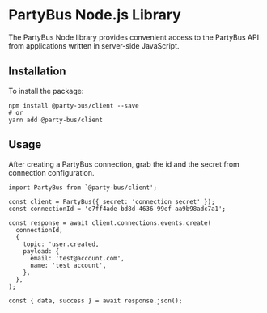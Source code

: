 # PartyBus Node.js Library

The PartyBus Node library provides convenient access to the PartyBus API from applications written in server-side JavaScript.

## Installation

To install the package:
```
npm install @party-bus/client --save
# or
yarn add @party-bus/client
```

## Usage

After creating a PartyBus connection, grab the id and the secret from connection configuration.

```
import PartyBus from `@party-bus/client';

const client = PartyBus({ secret: 'connection secret' });
const connectionId = 'e7ff4ade-bd8d-4636-99ef-aa9b98adc7a1';

const response = await client.connections.events.create(
  connectionId,
  {
    topic: 'user.created,
    payload: {
      email: 'test@account.com',
      name: 'test account',
    },
  },
);

const { data, success } = await response.json();
```
